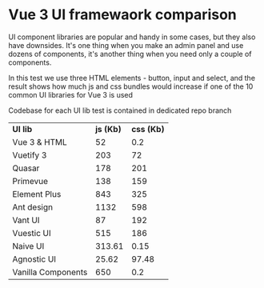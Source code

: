 # Vue 3 UI framewaork comparison

UI component libraries are popular and handy in some cases, but they also have downsides. It's one thing when you make an admin panel and use dozens of components, it's another thing when you need only a couple of components.

In this test we use three HTML elements - button, input and select, and the result shows how much js and css bundles would increase if one of the 10 common UI libraries for Vue 3 is used

Codebase for each UI lib test is contained in dedicated repo branch 



|     |     |     |    
| --- | --- | --- | 
| **UI lib** | **js (Kb)** | **css (Kb)** |
| Vue 3 & HTML | 52  | 0.2 |
| Vuetify 3 | 203 | 72  |
| Quasar | 178 | 201 |
| Primevue | 138 | 159 |
| Element Plus | 843 | 325 |
| Ant design | 1132 | 598 |
| Vant UI | 87  | 192 |
| Vuestic UI | 515 | 186 |
| Naive UI | 313.61 | 0.15 |
| Agnostic UI | 25.62 | 97.48 |
| Vanilla Components | 650 | 0.2 |